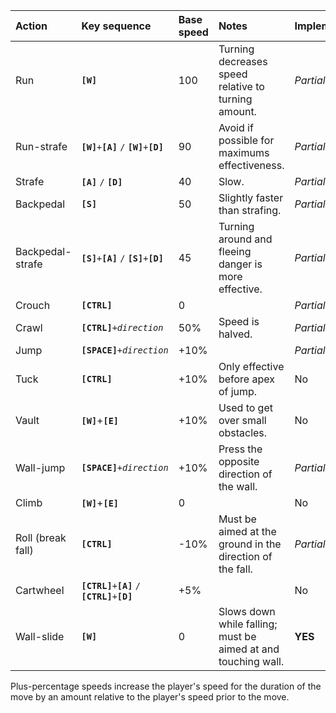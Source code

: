 |	**Action**			|	**Key sequence**									|	**Base speed**	|	**Notes**															|	Implemented	|
|:-------------|:-------------------------|:---------------|:------------------------|:------------|
|	Run					|	**`[W]`**											|	100				|	Turning decreases speed relative to turning amount.				|	_Partially_	|
|	Run-strafe			|	**`[W]`**`+`**`[A]`** `/` **`[W]`**`+`**`[D]`**			|	90				|	Avoid if possible for maximums effectiveness.					|	_Partially_	|
|	Strafe				|	**`[A]`** `/` **`[D]`**								|	40				|	Slow.															|	_Partially_	|
|	Backpedal			|	**`[S]`**											|	50				|	Slightly faster than strafing.									|	_Partially_	|
|	Backpedal-strafe	|	**`[S]`**`+`**`[A]`** `/` **`[S]`**`+`**`[D]`**			|	45				|	Turning around and fleeing danger is more effective.			|	_Partially_	|
|	Crouch				|	**`[CTRL]`**										|	0				|																	|	_Partially_	|
|	Crawl				|	**`[CTRL]`**`+`_`direction`_						|	50%				|	Speed is halved.												|	_Partially_	|
|	Jump				|	**`[SPACE]`**`+`_`direction`_						|	+10%			|																	|	_Partially_	|
|	Tuck				|	**`[CTRL]`**										|	+10%			|	Only effective before apex of jump.								|	No			|
|	Vault				|	**`[W]`**+**`[E]`**									|	+10%			|	Used to get over small obstacles.								|	No			|
|	Wall-jump			|	**`[SPACE]`**`+`_`direction`_						|	+10%			|	Press the opposite direction of the wall.						|	_Partially_	|
|	Climb				|	**`[W]`**+**`[E]`**									|	0				|																	|	No			|
|	Roll (break fall)	|	**`[CTRL]`**										|	-10%			|	Must be aimed at the ground in the direction of the fall.		|	_Partially_	|
|	Cartwheel			|	**`[CTRL]`**`+`**`[A]`** `/` **`[CTRL]`**`+`**`[D]`**	|	+5%				|																	|	No			|
|	Wall-slide			|	**`[W]`**											|	0				|	Slows down while falling; must be aimed at and touching wall.	|	**YES**		|

Plus-percentage speeds increase the player's speed for the duration of the move by an amount relative to the player's speed prior to the move.